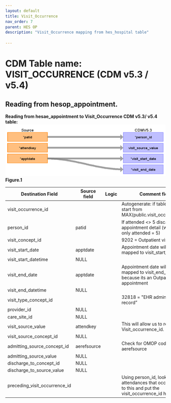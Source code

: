 ```yaml
---
layout: default
title: Visit_Occurrence
nav_order: 7
parent: HES OP
description: "Visit_Occurrence mapping from hes_hospital table"

---
```



# CDM Table name: VISIT_OCCURRENCE (CDM v5.3 / v5.4)

## Reading from hesop_appointment.
**Reading from hesae_appointment to Visit_Occurrence CDM v5.3/ v5.4 table:**
![](images/image4.png)
**Figure.1**

| Destination Field | Source field | Logic | Comment field |
| --- | --- | --- | --- |
| visit_occurrence_id |  |  | Autogenerate: if table is empty, start from MAX(public.visit_occurrence)+1  |
| person_id | patid |  | If attended <> 5 discard visit appointment detail (we accept only attended = 5) |
| visit_concept_id |  |  | 9202 = Outpatient visit |
| visit_start_date | apptdate | | Appointment date will be mapped to visit_start_date  |
| visit_start_datetime |NULL | |  |
| visit_end_date | apptdate| | Appointment date will also be mapped to visit_end_date because its an Outpatient appointment|
| visit_end_datetime |NULL | | |
| visit_type_concept_id |  |  | 32818 = "EHR administration record” |
| provider_id |NULL | |  |
| care_site_id |NULL | |  |
| visit_source_value | attendkey | | This will allow us to retrieve Visit_occurrence_id.  |
| visit_source_concept_id | NULL |  |  |
| admitting_source_concept_id | aerefsource |  | Check for OMOP codes from aerefsource |
| admitting_source_value | NULL |  | |
| discharge_to_concept_id | NULL |  | |
| discharge_to_source_value | NULL |  |  |
| preceding_visit_occurrence_id |  | | Using person_id, look up the attendances that occurred prior to this and put the visit_occurrence_id here.  |

